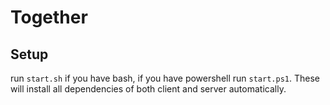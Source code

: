 # Together

## Setup
run `start.sh` if you have bash, if you have powershell run `start.ps1`.
These will install all dependencies of both client and server automatically.
